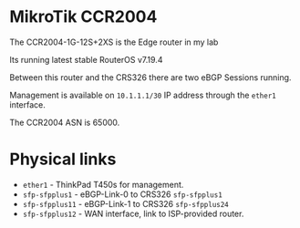 # MikroTik CCR2004

The CCR2004-1G-12S+2XS is the Edge router in my lab   

Its running latest stable RouterOS v7.19.4   

Between this router and the CRS326 there are two eBGP Sessions running.  

Management is available on `10.1.1.1/30` IP address through the `ether1` interface.  

The CCR2004 ASN is 65000.

# Physical links

*   `ether1` - ThinkPad T450s for management.
*  `sfp-sfpplus1` - eBGP-Link-0 to CRS326 `sfp-sfpplus1`
*  `sfp-sfpplus11` - eBGP-Link-1 to CRS326 `sfp-sfpplus24`
*  `sfp-sfpplus12` - WAN interface, link to ISP-provided router.







